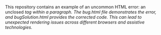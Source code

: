 This repository contains an example of an uncommon HTML error: an unclosed <em> tag within a paragraph. The bug.html file demonstrates the error, and bugSolution.html provides the corrected code.  This can lead to unexpected rendering issues across different browsers and assistive technologies.